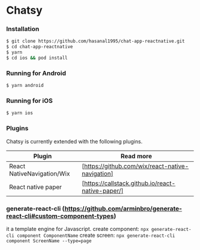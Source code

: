# Chatsy
### Installation
```sh
$ git clone https://github.com/hasanal1995/chat-app-reactnative.git
$ cd chat-app-reactnative
$ yarn
$ cd ios && pod install
```
### Running for Android
```sh
$ yarn android
```
### Running for iOS
```sh
$ yarn ios
```
### Plugins

Chatsy is currently extended with the following plugins.

| Plugin | Read more |
| ------ | ------ |
| React NativeNavigation/Wix | [https://github.com/wix/react-native-navigation]
| React native paper | [https://callstack.github.io/react-native-paper/]
### generate-react-cli (https://github.com/arminbro/generate-react-cli#custom-component-types)
it a template engine for Javascript.
create component: ```npx generate-react-cli component ComponentName```
create screen: ```npx generate-react-cli component ScreenName --type=page```

